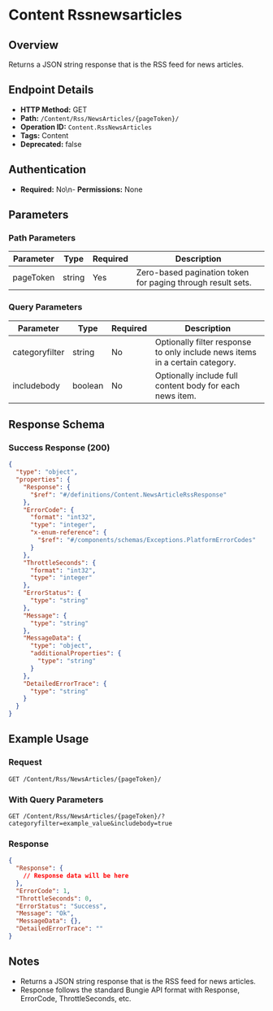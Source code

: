 # Content Rssnewsarticles

## Overview
Returns a JSON string response that is the RSS feed for news articles.

## Endpoint Details
- **HTTP Method:** GET
- **Path:** `/Content/Rss/NewsArticles/{pageToken}/`
- **Operation ID:** `Content.RssNewsArticles`
- **Tags:** Content
- **Deprecated:** false

## Authentication
- **Required:** No\n- **Permissions:** None

## Parameters

### Path Parameters
| Parameter | Type | Required | Description |
|-----------|------|----------|-------------|
| pageToken | string | Yes | Zero-based pagination token for paging through result sets. |

### Query Parameters
| Parameter | Type | Required | Description |
|-----------|------|----------|-------------|
| categoryfilter | string | No | Optionally filter response to only include news items in a certain category. |
| includebody | boolean | No | Optionally include full content body for each news item. |


## Response Schema

### Success Response (200)
```json
{
  "type": "object",
  "properties": {
    "Response": {
      "$ref": "#/definitions/Content.NewsArticleRssResponse"
    },
    "ErrorCode": {
      "format": "int32",
      "type": "integer",
      "x-enum-reference": {
        "$ref": "#/components/schemas/Exceptions.PlatformErrorCodes"
      }
    },
    "ThrottleSeconds": {
      "format": "int32",
      "type": "integer"
    },
    "ErrorStatus": {
      "type": "string"
    },
    "Message": {
      "type": "string"
    },
    "MessageData": {
      "type": "object",
      "additionalProperties": {
        "type": "string"
      }
    },
    "DetailedErrorTrace": {
      "type": "string"
    }
  }
}
```


## Example Usage

### Request
```http
GET /Content/Rss/NewsArticles/{pageToken}/
```

### With Query Parameters
```http
GET /Content/Rss/NewsArticles/{pageToken}/?categoryfilter=example_value&includebody=true
```

### Response
```json
{
  "Response": {
    // Response data will be here
  },
  "ErrorCode": 1,
  "ThrottleSeconds": 0,
  "ErrorStatus": "Success",
  "Message": "Ok",
  "MessageData": {},
  "DetailedErrorTrace": ""
}
```

## Notes
- Returns a JSON string response that is the RSS feed for news articles.
- Response follows the standard Bungie API format with Response, ErrorCode, ThrottleSeconds, etc.
